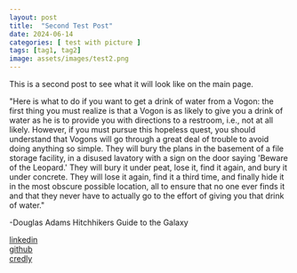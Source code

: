 ```yaml
---
layout: post
title:  "Second Test Post"
date: 2024-06-14
categories: [ test with picture ]
tags: [tag1, tag2]
image: assets/images/test2.png
---
```

This is a second post to see what it will look like on the main page. 

"Here is what to do if you want to get a drink of water from a Vogon: the first thing you must realize is that a Vogon is as likely to give you a drink of water as he is to provide you with directions to a restroom, i.e., not at all likely. However, if you must pursue this hopeless quest, you should understand that Vogons will go through a great deal of trouble to avoid doing anything so simple. They will bury the plans in the basement of a file storage facility, in a disused lavatory with a sign on the door saying 'Beware of the Leopard.' They will bury it under peat, lose it, find it again, and bury it under concrete. They will lose it again, find it a third time, and finally hide it in the most obscure possible location, all to ensure that no one ever finds it and that they never have to actually go to the effort of giving you that drink of water."

-Douglas Adams
Hitchhikers Guide to the Galaxy

[linkedin][linkedin-ln]  
[github][github-ln]  
[credly][credly-ln]  

[linkedin-ln]: https://linkedin.com/in/clinton-howard
[github-ln]:   https://github.com/howard1x5
[credly-ln]: https://www.credly.com/users/clinton-howard
